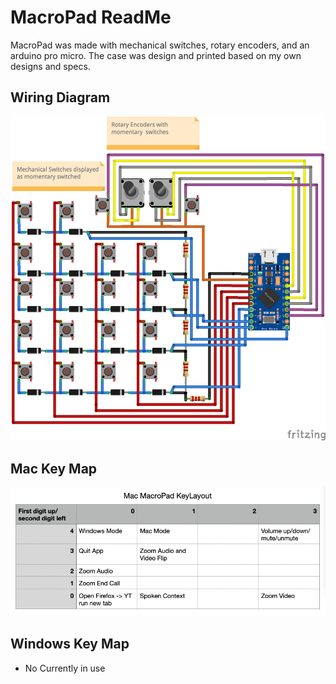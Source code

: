 # MacroPad ReadMe
MacroPad was made with mechanical switches, rotary encoders, and an arduino pro micro. The case was design and printed based on my own designs and specs.

## Wiring Diagram
![](./img/MacroPad_WiringDiagram.png)

## Mac Key Map
![](./img/MacMacro.png)

## Windows Key Map
- No Currently in use